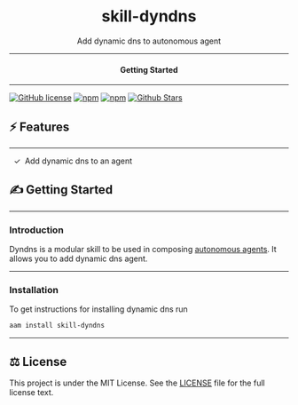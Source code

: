<div align="center">
  <h1>skill-dyndns</h1>
</div>

<div align="center">  
Add dynamic dns to autonomous agent
</div>

---

<div align="center">
<h4>Getting Started</h4>
</div>
  
---
  

[![GitHub license](https://img.shields.io/badge/license-MIT-blue.svg)](LICENSE)
[![npm](https://img.shields.io/npm/v/skill-serve)](https://npmjs.com/package/skill-dyndns)
[![npm](https://img.shields.io/npm/dw/skill-dyndns.svg)](https://npmjs.com/package/skill-dyndns)
[![Github Stars](https://img.shields.io/github/stars/melvincarvalho/skill-dyndns.svg)](https://github.com/melvincarvalho/skill-dyndns/)


## ⚡️ Features

---

&nbsp;&nbsp;✓&nbsp; Add dynamic dns to an agent  

## ✍️ Getting Started

---

### Introduction

Dyndns is a modular skill to be used in composing [autonomous agents](https://aam.wtf/).  It allows you to add dynamic dns agent.

---

### Installation

To get instructions for installing dynamic dns run

```sh
aam install skill-dyndns
```

---

## ⚖️ License

This project is under the MIT License. See the [LICENSE](https://github.com/melvincarvalho/skill-dyndns/blob/gh-pages/LICENSE) file for the full license text.
